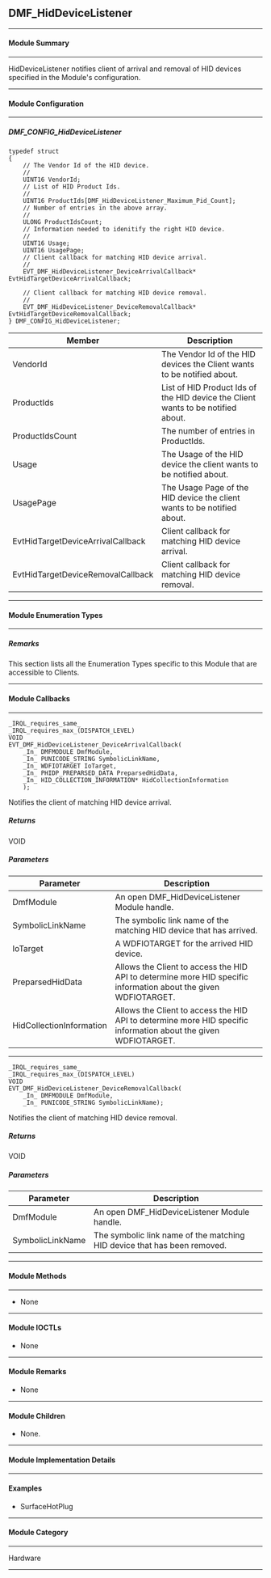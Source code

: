 ## DMF_HidDeviceListener

-----------------------------------------------------------------------------------------------------------------------------------

#### Module Summary

-----------------------------------------------------------------------------------------------------------------------------------

HidDeviceListener notifies client of arrival and removal of HID devices specified in the Module's configuration.

-----------------------------------------------------------------------------------------------------------------------------------

#### Module Configuration

-----------------------------------------------------------------------------------------------------------------------------------
##### DMF_CONFIG_HidDeviceListener
````
typedef struct
{
    // The Vendor Id of the HID device.
    //
    UINT16 VendorId;
    // List of HID Product Ids.
    //
    UINT16 ProductIds[DMF_HidDeviceListener_Maximum_Pid_Count];
    // Number of entries in the above array.
    //
    ULONG ProductIdsCount;
    // Information needed to idenitify the right HID device.
    //
    UINT16 Usage;
    UINT16 UsagePage;
    // Client callback for matching HID device arrival.
    //
    EVT_DMF_HidDeviceListener_DeviceArrivalCallback* EvtHidTargetDeviceArrivalCallback;

    // Client callback for matching HID device removal.
    //
    EVT_DMF_HidDeviceListener_DeviceRemovalCallback* EvtHidTargetDeviceRemovalCallback;
} DMF_CONFIG_HidDeviceListener;
````
Member | Description
----|----
VendorId | The Vendor Id of the HID devices the Client wants to be notified about.
ProductIds | List of HID Product Ids of the HID device the Client wants to be notified about.
ProductIdsCount | The number of entries in ProductIds.
Usage | The Usage of the HID device the client wants to be notified about.
UsagePage | The Usage Page of the HID device the client wants to be notified about.
EvtHidTargetDeviceArrivalCallback | Client callback for matching HID device arrival.
EvtHidTargetDeviceRemovalCallback | Client callback for matching HID device removal.

-----------------------------------------------------------------------------------------------------------------------------------

#### Module Enumeration Types

-----------------------------------------------------------------------------------------------------------------------------------

##### Remarks

This section lists all the Enumeration Types specific to this Module that are accessible to Clients.

-----------------------------------------------------------------------------------------------------------------------------------

#### Module Callbacks

-----------------------------------------------------------------------------------------------------------------------------------
````
_IRQL_requires_same_
_IRQL_requires_max_(DISPATCH_LEVEL)
VOID
EVT_DMF_HidDeviceListener_DeviceArrivalCallback(
    _In_ DMFMODULE DmfModule,
    _In_ PUNICODE_STRING SymbolicLinkName,
    _In_ WDFIOTARGET IoTarget,
    _In_ PHIDP_PREPARSED_DATA PreparsedHidData,
    _In_ HID_COLLECTION_INFORMATION* HidCollectionInformation
    );
````

Notifies the client of matching HID device arrival.

##### Returns

VOID

##### Parameters
Parameter | Description
----|----
DmfModule | An open DMF_HidDeviceListener Module handle.
SymbolicLinkName | The symbolic link name of the matching HID device that has arrived.
IoTarget | A WDFIOTARGET for the arrived HID device.
PreparsedHidData | Allows the Client to access the HID API to determine more HID specific information about the given WDFIOTARGET.
HidCollectionInformation | Allows the Client to access the HID API to determine more HID specific information about the given WDFIOTARGET.
-----------------------------------------------------------------------------------------------------------------------------------
````
_IRQL_requires_same_
_IRQL_requires_max_(DISPATCH_LEVEL)
VOID
EVT_DMF_HidDeviceListener_DeviceRemovalCallback(
    _In_ DMFMODULE DmfModule,
    _In_ PUNICODE_STRING SymbolicLinkName);
````

Notifies the client of matching HID device removal.

##### Returns

VOID

##### Parameters
Parameter | Description
----|----
DmfModule | An open DMF_HidDeviceListener Module handle.
SymbolicLinkName | The symbolic link name of the matching HID device that has been removed.

-----------------------------------------------------------------------------------------------------------------------------------

#### Module Methods

-----------------------------------------------------------------------------------------------------------------------------------

* None

-----------------------------------------------------------------------------------------------------------------------------------

#### Module IOCTLs

* None

-----------------------------------------------------------------------------------------------------------------------------------

#### Module Remarks

* None

-----------------------------------------------------------------------------------------------------------------------------------

#### Module Children

* None.

-----------------------------------------------------------------------------------------------------------------------------------

#### Module Implementation Details

-----------------------------------------------------------------------------------------------------------------------------------

#### Examples

* SurfaceHotPlug

-----------------------------------------------------------------------------------------------------------------------------------
#### Module Category

-----------------------------------------------------------------------------------------------------------------------------------

Hardware

-----------------------------------------------------------------------------------------------------------------------------------

